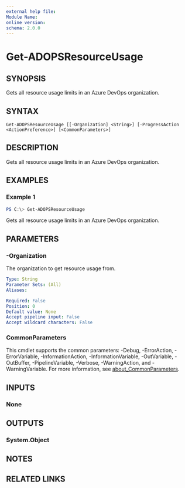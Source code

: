 ```yaml
---
external help file:
Module Name:
online version:
schema: 2.0.0
---
```


# Get-ADOPSResourceUsage

## SYNOPSIS
Gets all resource usage limits in an Azure DevOps organization.

## SYNTAX

```
Get-ADOPSResourceUsage [[-Organization] <String>] [-ProgressAction <ActionPreference>] [<CommonParameters>]
```

## DESCRIPTION
Gets all resource usage limits in an Azure DevOps organization.

## EXAMPLES

### Example 1
```powershell
PS C:\> Get-ADOPSResourceUsage
```

Gets all resource usage limits in an Azure DevOps organization.

## PARAMETERS

### -Organization
The organization to get resource usage from.

```yaml
Type: String
Parameter Sets: (All)
Aliases:

Required: False
Position: 0
Default value: None
Accept pipeline input: False
Accept wildcard characters: False
```

### CommonParameters
This cmdlet supports the common parameters: -Debug, -ErrorAction, -ErrorVariable, -InformationAction, -InformationVariable, -OutVariable, -OutBuffer, -PipelineVariable, -Verbose, -WarningAction, and -WarningVariable. For more information, see [about_CommonParameters](http://go.microsoft.com/fwlink/?LinkID=113216).

## INPUTS

### None

## OUTPUTS

### System.Object
## NOTES

## RELATED LINKS
